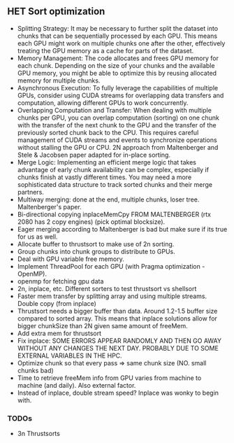 ## HET Sort optimization
- Splitting Strategy: It may be necessary to further split the dataset into chunks that can be sequentially processed by each GPU. This means each GPU might work on multiple chunks one after the other, effectively treating the GPU memory as a cache for parts of the dataset.
- Memory Management: The code allocates and frees GPU memory for each chunk. Depending on the size of your chunks and the available GPU memory, you might be able to optimize this by reusing allocated memory for multiple chunks.
- Asynchronous Execution: To fully leverage the capabilities of multiple GPUs, consider using CUDA streams for overlapping data transfers and computation, allowing different GPUs to work concurrently.
- Overlapping Computation and Transfer: When dealing with multiple chunks per GPU, you can overlap computation (sorting) on one chunk with the transfer of the next chunk to the GPU and the transfer of the previously sorted chunk back to the CPU. This requires careful management of CUDA streams and events to synchronize operations without stalling the GPU or CPU. 2N approach from Maltenberger and Stele & Jacobsen paper adapted for in-place sorting.
- Merge Logic: Implementing an efficient merge logic that takes advantage of early chunk availability can be complex, especially if chunks finish at vastly different times. You may need a more sophisticated data structure to track sorted chunks and their merge partners.
- Multiway merging: done at the end, multiple chunks, loser tree. Maltenberger's paper.
- Bi-directional copying inplaceMemCpy FROM MALTENBERGER (rtx 2080 has 2 copy engines) (pick optimal blocksize). 
- Eager merging according to Maltenberger is bad but make sure if its true for us as well.
- Allocate buffer to thrustsort to make use of 2n sorting.
- Group chunks into chunk groups to distribute to GPUs. 
- Deal with GPU variable free memory.
- Implement ThreadPool for each GPU (with Pragma optimization - OpenMP).
- openmp for fetching gpu data
- 2n, inplace, etc. Different sorters to test thrustsort vs shellsort
- Faster mem transfer by splitting array and using multiple streams. Double copy (from inplace)
- Thrustsort needs a bigger buffer than data. Around 1.2-1.5 buffer size compared to sorted array. This means that inplace solutions allow for bigger chunkSize than 2N given same amount of freeMem.
- Add extra mem for thrustsort
- Fix inplace: SOME ERRORS APPEAR RANDOMLY AND THEN GO AWAY WITHOUT ANY CHANGES THE NEXT DAY. PROBABLY DUE TO SOME EXTERNAL VARIABLES IN THE HPC.
- Optimize chunk so that every pass => same chunk size (NO. small chunks bad)
- Time to retrieve freeMem info from GPU varies from machine to machine (and daily). Also external factor.
- Instead of inplace, double stream speed? Inplace was wonky to begin with.

### TODOs
- 3n Thrustsorts